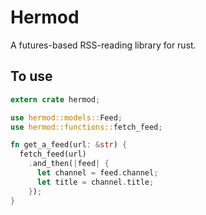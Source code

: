# Hermod
A futures-based RSS-reading library for rust.

## To use

```rust
extern crate hermod;

use hermod::models::Feed;
use hermod::functions::fetch_feed;

fn get_a_feed(url: &str) {
  fetch_feed(url)
    .and_then(|feed| {
      let channel = feed.channel;
      let title = channel.title;
    });
}
```

